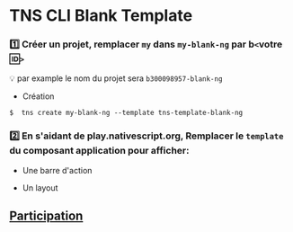 # TNS CLI Blank Template

### :one: Créer un projet, remplacer `my` dans `my-blank-ng` par b`<`votre :id:`>`

:bulb: par example le nom du projet sera `b300098957-blank-ng` 

* Création

```
$  tns create my-blank-ng --template tns-template-blank-ng
```

### :two: En s'aidant de play.nativescript.org, Remplacer le `template` du composant application pour afficher:

* Une barre d'action

* Un layout

## [Participation](Participation.md)
